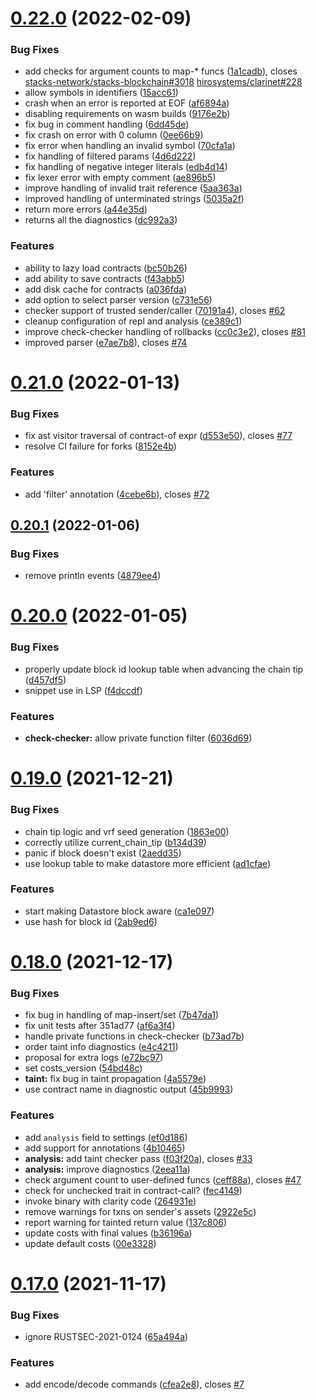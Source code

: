 # [0.22.0](https://github.com/hirosystems/clarity-repl/compare/v0.21.0...v0.22.0) (2022-02-09)


### Bug Fixes

* add checks for argument counts to map-* funcs ([1a1cadb](https://github.com/hirosystems/clarity-repl/commit/1a1cadb876f281b732801455334167a17cd84ac7)), closes [stacks-network/stacks-blockchain#3018](https://github.com/stacks-network/stacks-blockchain/issues/3018) [hirosystems/clarinet#228](https://github.com/hirosystems/clarinet/issues/228)
* allow symbols in identifiers ([15acc61](https://github.com/hirosystems/clarity-repl/commit/15acc61d4bd9e31235608de08514f2900eab7578))
* crash when an error is reported at EOF ([af6894a](https://github.com/hirosystems/clarity-repl/commit/af6894a2934973298df2bd16500bcbb4c53d4512))
* disabling requirements on wasm builds ([9176e2b](https://github.com/hirosystems/clarity-repl/commit/9176e2b61b79e1b21e70dcb7fce2699938866495))
* fix bug in comment handling ([6dd45de](https://github.com/hirosystems/clarity-repl/commit/6dd45dea7224e8e690b5f49da8835f207294de1a))
* fix crash on error with 0 column ([0ee66b9](https://github.com/hirosystems/clarity-repl/commit/0ee66b900410800dddd4edb861f15e0a673f798e))
* fix error when handling an invalid symbol ([70cfa1a](https://github.com/hirosystems/clarity-repl/commit/70cfa1ae63016500761ca540cf88b31fd9e044dd))
* fix handling of filtered params ([4d6d222](https://github.com/hirosystems/clarity-repl/commit/4d6d2227a2e15ae22f0858c19d7be770e603f846))
* fix handling of negative integer literals ([edb4d14](https://github.com/hirosystems/clarity-repl/commit/edb4d145f388131e6c62cabb48c6ac7148611c89))
* fix lexer error with empty comment ([ae896b5](https://github.com/hirosystems/clarity-repl/commit/ae896b5006f2fabdb8fba4895bf8a5c0da611cab))
* improve handling of invalid trait reference ([5aa363a](https://github.com/hirosystems/clarity-repl/commit/5aa363a8b2f5beaf872c9401fc348d9c5482b60b))
* improved handling of unterminated strings ([5035a2f](https://github.com/hirosystems/clarity-repl/commit/5035a2ff5db95b2abcd5d8f27a69ed24e63629b2))
* return more errors ([a44e35d](https://github.com/hirosystems/clarity-repl/commit/a44e35d67d1274899601e4b62cb01bc9486586c6))
* returns all the diagnostics ([dc992a3](https://github.com/hirosystems/clarity-repl/commit/dc992a3eba4c59586c8ba538365532bfdf21f51d))


### Features

* ability to lazy load contracts ([bc50b26](https://github.com/hirosystems/clarity-repl/commit/bc50b268bd61cb32710d4dd4418f21e1ac624d1c))
* add ability to save contracts ([f43abb5](https://github.com/hirosystems/clarity-repl/commit/f43abb585e10db298f882c8f9667dafd365513ae))
* add disk cache for contracts ([a036fda](https://github.com/hirosystems/clarity-repl/commit/a036fda0780fb0ca96635910f424d8ec28a7cc7a))
* add option to select parser version ([c731e56](https://github.com/hirosystems/clarity-repl/commit/c731e5675e06690d978c3f9a6629f25dba05f6a9))
* checker support of trusted sender/caller ([70191a4](https://github.com/hirosystems/clarity-repl/commit/70191a4fbda4aaf45f53f26a9c5ea6558c0ed565)), closes [#62](https://github.com/hirosystems/clarity-repl/issues/62)
* cleanup configuration of repl and analysis ([ce389c1](https://github.com/hirosystems/clarity-repl/commit/ce389c1ba94935dec34b54cf650188b2a06c3569))
* improve check-checker handling of rollbacks ([cc0c3e2](https://github.com/hirosystems/clarity-repl/commit/cc0c3e2bbc59c85ad4cf9b141d9e071a12af08c9)), closes [#81](https://github.com/hirosystems/clarity-repl/issues/81)
* improved parser ([e7ae7b8](https://github.com/hirosystems/clarity-repl/commit/e7ae7b813542a9be512c87fbd37f9b16d8009198)), closes [#74](https://github.com/hirosystems/clarity-repl/issues/74)

# [0.21.0](https://github.com/hirosystems/clarity-repl/compare/v0.20.1...v0.21.0) (2022-01-13)


### Bug Fixes

* fix ast visitor traversal of contract-of expr ([d553e50](https://github.com/hirosystems/clarity-repl/commit/d553e50d3ffdac6b4994015450058a3a29e872ed)), closes [#77](https://github.com/hirosystems/clarity-repl/issues/77)
* resolve CI failure for forks ([8152e4b](https://github.com/hirosystems/clarity-repl/commit/8152e4b086faef02ac21f23b8af5d65c93345166))


### Features

* add 'filter' annotation ([4cebe6b](https://github.com/hirosystems/clarity-repl/commit/4cebe6bcc58c928ef62a3d3faad6d15802f215db)), closes [#72](https://github.com/hirosystems/clarity-repl/issues/72)

## [0.20.1](https://github.com/hirosystems/clarity-repl/compare/v0.20.0...v0.20.1) (2022-01-06)


### Bug Fixes

* remove println events ([4879ee4](https://github.com/hirosystems/clarity-repl/commit/4879ee426655b43f04b12492b41543d5ad486fb9))

# [0.20.0](https://github.com/hirosystems/clarity-repl/compare/v0.19.0...v0.20.0) (2022-01-05)


### Bug Fixes

* properly update block id lookup table when advancing the chain tip ([d457df5](https://github.com/hirosystems/clarity-repl/commit/d457df5270b04356bbc382c0d2fb2baa929c5308))
* snippet use in LSP ([f4dccdf](https://github.com/hirosystems/clarity-repl/commit/f4dccdfc1820108ec23f321ac404151720af21df))


### Features

* **check-checker:** allow private function filter ([6036d69](https://github.com/hirosystems/clarity-repl/commit/6036d6997dc9ffd38d98a5fddf85626213b1682d))

# [0.19.0](https://github.com/hirosystems/clarity-repl/compare/v0.18.0...v0.19.0) (2021-12-21)


### Bug Fixes

* chain tip logic and vrf seed generation ([1863e00](https://github.com/hirosystems/clarity-repl/commit/1863e00ec0c0391610f2cf1635f048a82f40052e))
* correctly utilize current_chain_tip ([b134d39](https://github.com/hirosystems/clarity-repl/commit/b134d39fc56e7ddd1a8152d25ec2a6f700f13de2))
* panic if block doesn't exist ([2aedd35](https://github.com/hirosystems/clarity-repl/commit/2aedd352069488452349d6b2246936c14c2661ea))
* use lookup table to make datastore more efficient ([ad1cfae](https://github.com/hirosystems/clarity-repl/commit/ad1cfaee29aa7d811c83f9db6b9c3defe3eb0cb1))


### Features

* start making Datastore block aware ([ca1e097](https://github.com/hirosystems/clarity-repl/commit/ca1e09733fddff3a07d9619ee4d165a2c29a7fa6))
* use hash for block id ([2ab9ed6](https://github.com/hirosystems/clarity-repl/commit/2ab9ed603d320bd86db9fbec15b187e48d5be1b7))

# [0.18.0](https://github.com/hirosystems/clarity-repl/compare/v0.17.0...v0.18.0) (2021-12-17)


### Bug Fixes

* fix bug in handling of map-insert/set ([7b47da1](https://github.com/hirosystems/clarity-repl/commit/7b47da1efcaf80f17f5dcb2a0dbf9557fa078d5c))
* fix unit tests after 351ad77 ([af6a3f4](https://github.com/hirosystems/clarity-repl/commit/af6a3f464d2dbf920b8d15062405f3143f51998c))
* handle private functions in check-checker ([b73ad7b](https://github.com/hirosystems/clarity-repl/commit/b73ad7b03fff169436fb7c794bf6bed713d067f6))
* order taint info diagnostics ([e4c4211](https://github.com/hirosystems/clarity-repl/commit/e4c42113d9ffe22b9c3a3b4bc1ad77c1413bdca4))
* proposal for extra logs ([e72bc97](https://github.com/hirosystems/clarity-repl/commit/e72bc976356eacd48121ac66f0f435c4a1753631))
* set costs_version ([54bd48c](https://github.com/hirosystems/clarity-repl/commit/54bd48c77520b2408ca53bdc003a37ec25807856))
* **taint:** fix bug in taint propagation ([4a5579e](https://github.com/hirosystems/clarity-repl/commit/4a5579efe1072ba4282b04b38dc320893ec3d2c1))
* use contract name in diagnostic output ([45b9993](https://github.com/hirosystems/clarity-repl/commit/45b9993efbcf2484ec5f63cac9e84656f030a4c9))


### Features

* add `analysis` field to settings ([ef0d186](https://github.com/hirosystems/clarity-repl/commit/ef0d186cb4ec716e8a576ff964cf7711b185bba1))
* add support for annotations ([4b10465](https://github.com/hirosystems/clarity-repl/commit/4b104651a9d9768e03bb767865a1ff2f2dee3489))
* **analysis:** add taint checker pass ([f03f20a](https://github.com/hirosystems/clarity-repl/commit/f03f20a7d74e928e3b6c1a3df40991b98f4ca503)), closes [#33](https://github.com/hirosystems/clarity-repl/issues/33)
* **analysis:** improve diagnostics ([2eea11a](https://github.com/hirosystems/clarity-repl/commit/2eea11a7a3855aba23977923acc51ee1ad57c0e1))
* check argument count to user-defined funcs ([ceff88a](https://github.com/hirosystems/clarity-repl/commit/ceff88ac58f379e78b10e33947504de14b6d8805)), closes [#47](https://github.com/hirosystems/clarity-repl/issues/47)
* check for unchecked trait in contract-call? ([fec4149](https://github.com/hirosystems/clarity-repl/commit/fec4149e4317f7a9ea4da0fb4da925c7659f5793))
* invoke binary with clarity code ([264931e](https://github.com/hirosystems/clarity-repl/commit/264931e143ab45fcbf81faa7c6890dfe36c39088))
* remove warnings for txns on sender's assets ([2922e5c](https://github.com/hirosystems/clarity-repl/commit/2922e5c6dda668b1710a660666d02563a2bb0851))
* report warning for tainted return value ([137c806](https://github.com/hirosystems/clarity-repl/commit/137c806b3107e278d19d0425af6b45f4f62a4e56))
* update costs with final values ([b36196a](https://github.com/hirosystems/clarity-repl/commit/b36196aa55fd34c2705ee21364b79949590ba969))
* update default costs ([00e3328](https://github.com/hirosystems/clarity-repl/commit/00e332820441b851e8c60da34184e83bbe25daf5))

# [0.17.0](https://github.com/hirosystems/clarity-repl/compare/v0.16.0...v0.17.0) (2021-11-17)


### Bug Fixes

* ignore RUSTSEC-2021-0124 ([65a494a](https://github.com/hirosystems/clarity-repl/commit/65a494ad2e761a729653b127882034cec9f465ff))


### Features

* add encode/decode commands ([cfea2e8](https://github.com/hirosystems/clarity-repl/commit/cfea2e8fa3e330dfd610a2516d2cc1918ccf6361)), closes [#7](https://github.com/hirosystems/clarity-repl/issues/7)
